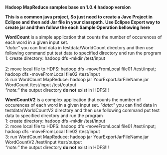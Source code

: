 <b>Hadoop MapReduce samples base on 1.0.4 hadoop version</b>

<b>This is a common java project, So just need to create a Jave Project in Eclipse and then add Jar file in your classpath.</b>
<b>Use Eclipse Export way to create jar and then follow the each Sample Operation bellowing here</b>

<b>WordCount</b>
	is a simple application that counts the number of occurences of each word in a given input set.<br>
	<i>"data:"</i> you can find data in testdata/WorldCount directory and then use following command put test data to specified directory and run the program<br>
	1: create directory: hadoop dfs -mkdir /test/input<br>         
	2: move local file to HDFS: hadoop dfs -moveFromLocal file01 /test/input; hadoop dfs -moveFromLocal file02 /test/input<br>
	3: run WordCount MapReduce: hadoop jar YourExportJarFileName.jar WordCount /test/input /test/output<br>
	<i>"note:"</i> the output directory <b>do not</b> exist in HDFS!!!<br>

<b>WordCountV2</b>
	is a complex application that counts the number of occurences of each word in a given input set.
	<i>"data:"</i> you can find data in testdata/WorldCountV2 directory and then use following command put test data to specified directory and run the program<br>
	1: create directory: hadoop dfs -mkdir /test/input<br>
	2: move local file to HDFS: hadoop dfs -moveFromLocal file01 /test/input; hadoop dfs -moveFromLocal file02 /test/input<br>
	3: run WordCount MapReduce: hadoop jar YourExportJarFileName.jar WordCountV2 /test/input /test/output<br>
	<i>"note:"</i> the output directory <b>do not</b> exist in HDFS!!!	<br>